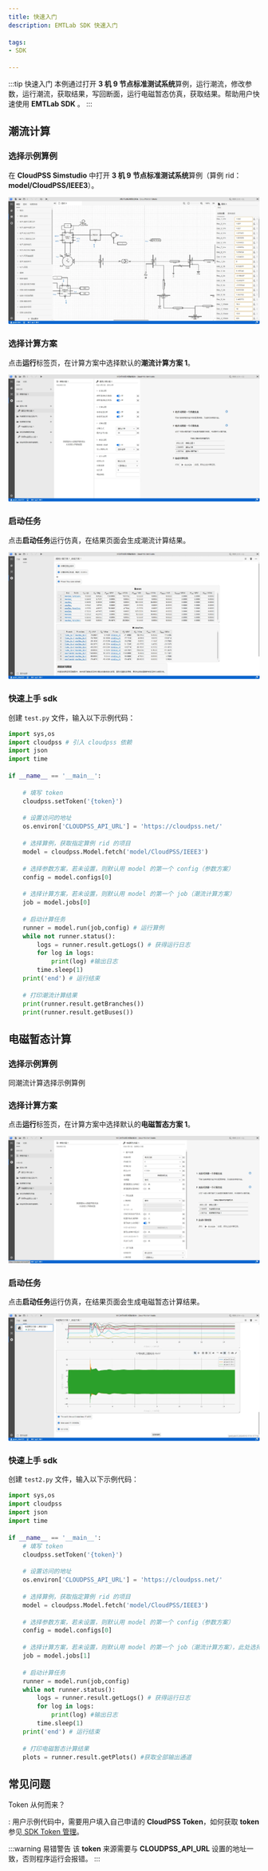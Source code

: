 ```yaml
---
title: 快速入门
description: EMTLab SDK 快速入门

tags:
- SDK

---
```


:::tip 快速入门
本例通过打开 **3 机 9 节点标准测试系统**算例，运行潮流，修改参数，运行潮流，获取结果，写回断面，运行电磁暂态仿真，获取结果。帮助用户快速使用 **EMTLab SDK** 。
:::

## 潮流计算

### 选择示例算例

在 **CloudPSS Simstudio** 中打开 **3 机 9 节点标准测试系统**算例（算例 rid：**model/CloudPSS/IEEE3**）。

![3机9节点标准测试系统算例](image-1.png "3机9节点标准测试系统算例")

### 选择计算方案

点击**运行**标签页，在计算方案中选择默认的**潮流计算方案 1**。

![选择潮流计算方案](image-2.png "选择潮流计算方案")

### 启动任务

点击**启动任务**运行仿真，在结果页面会生成潮流计算结果。

![潮流计算结果](image-3.png "潮流计算结果")

### 快速上手 sdk

创建 `test.py` 文件，输入以下示例代码：

```python title="3 机 9 节点标准测试系统潮流计算" showLineNumbers
import sys,os
import cloudpss # 引入 cloudpss 依赖
import json
import time

if __name__ == '__main__':
    
    # 填写 token
    cloudpss.setToken('{token}')

    # 设置访问的地址
    os.environ['CLOUDPSS_API_URL'] = 'https://cloudpss.net/'
    
    # 选择算例，获取指定算例 rid 的项目
    model = cloudpss.Model.fetch('model/CloudPSS/IEEE3')
    
    # 选择参数方案，若未设置，则默认用 model 的第一个 config（参数方案）
    config = model.configs[0]

    # 选择计算方案，若未设置，则默认用 model 的第一个 job（潮流计算方案）
    job = model.jobs[0]

    # 启动计算任务
    runner = model.run(job,config) # 运行算例
    while not runner.status(): 
        logs = runner.result.getLogs() # 获得运行日志
        for log in logs: 
            print(log) #输出日志
        time.sleep(1)
    print('end') # 运行结束
    
    # 打印潮流计算结果
    print(runner.result.getBranches())
    print(runner.result.getBuses())
```

## 电磁暂态计算

### 选择示例算例

同潮流计算选择示例算例

### 选择计算方案

点击**运行**标签页，在计算方案中选择默认的**电磁暂态方案 1**。

![选择电磁暂态计算方案](electromagnetic-transient-calculation-scheme.png "选择电磁暂态计算方案")

### 启动任务

点击**启动任务**运行仿真，在结果页面会生成电磁暂态计算结果。

![电磁暂态计算结果](electromagnetic-transient-calculation-results.png "电磁暂态计算结果")

### 快速上手 sdk

创建 `test2.py` 文件，输入以下示例代码：

```python title="3 机 9 节点标准测试系统电磁暂态计算" showLineNumbers
import sys,os
import cloudpss
import json
import time

if __name__ == '__main__':
    # 填写 token
    cloudpss.setToken('{token}')

    # 设置访问的地址
    os.environ['CLOUDPSS_API_URL'] = 'https://cloudpss.net/'
    
    # 选择算例，获取指定算例 rid 的项目
    model = cloudpss.Model.fetch('model/CloudPSS/IEEE3')

    # 选择参数方案，若未设置，则默认用 model 的第一个 config（参数方案）
    config = model.configs[0] 

    # 选择计算方案，若未设置，则默认用 model 的第一个 job（潮流计算方案），此处选择 jobs[1]，为电磁暂态仿真任务
    job = model.jobs[1]

    # 启动计算任务
    runner = model.run(job,config)
    while not runner.status():
        logs = runner.result.getLogs() # 获得运行日志
        for log in logs:
            print(log) #输出日志
        time.sleep(1)
    print('end') # 运行结束
    
    # 打印电磁暂态计算结果
    plots = runner.result.getPlots() #获取全部输出通道
```


## 常见问题

Token 从何而来？

:   用户示例代码中，需要用户填入自己申请的 **CloudPSS Token**，如何获取 **token** 参见[ SDK Token 管理](../../../../software/50-user-center/40-general-account-settings/30-sdk-token-managemment/index.md)。

:::warning 易错警告
该 **token** 来源需要与 **CLOUDPSS_API_URL** 设置的地址一致，否则程序运行会报错。
:::